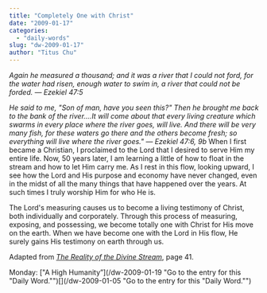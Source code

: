 ```yaml
---
title: "Completely One with Christ"
date: "2009-01-17"
categories: 
  - "daily-words"
slug: "dw-2009-01-17"
author: "Titus Chu"
---
```


_Again he measured a thousand; and it was a river that I could not ford, for the water had risen, enough water to swim in, a river that could not be forded. — Ezekiel 47:5_

_He said to me, "Son of man, have you seen this?" Then he brought me back to the bank of the river....It will come about that every living creature which swarms in every place where the river goes, will live. And there will be very many fish, for these waters go there and the others become fresh; so everything will live where the river goes." — Ezekiel 47:6, 9b_ When I first became a Christian, I proclaimed to the Lord that I desired to serve Him my entire life. Now, 50 years later, I am learning a little of how to float in the stream and how to let Him carry me. As I rest in this flow, looking upward, I see how the Lord and His purpose and economy have never changed, even in the midst of all the many things that have happened over the years. At such times I truly worship Him for who He is.

The Lord's measuring causes us to become a living testimony of Christ, both individually and corporately. Through this process of measuring, exposing, and possessing, we become totally one with Christ for His move on the earth. When we have become one with the Lord in His flow, He surely gains His testimony on earth through us.

Adapted from [_The Reality of the Divine Stream_](/book-reality-of-the-divine-stream "Go to the entry for this book."), page 41.

Monday: ["A High Humanity”](/dw-2009-01-19 "Go to the entry for this "Daily Word."")[](/dw-2009-01-05 "Go to the entry for this "Daily Word."")
